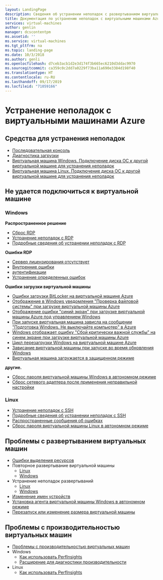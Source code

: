 ```yaml
---
layout: LandingPage
description: Сведения об устранении неполадок с развертыванием виртуальных машин.
title: Документация по устранению неполадок с виртуальными машинами Azure | Документация Майкрософт
services: virtual-machines
author: genlin
manager: dcscontentpm
ms.assetid: ''
ms.service: virtual-machines
ms.tgt_pltfrm: na
ms.topic: landing-page
ms.date: 10/3/2018
ms.author: genli
ms.openlocfilehash: d7ceb3acb1d2e3d174f3b665ec6210d3ddac9970
ms.sourcegitcommit: ca359c0c2dd7a0229f73ba11a690e3384d198f40
ms.translationtype: HT
ms.contentlocale: ru-RU
ms.lasthandoff: 09/17/2019
ms.locfileid: "71059166"
---
```

# <a name="troubleshooting-azure-virtual-machines"></a>Устранение неполадок с виртуальными машинами Azure

## <a name="tools-for-troubleshooting"></a>Средства для устранения неполадок

- [Последовательная консоль](serial-console-windows.md)
- [Диагностика загрузки](boot-diagnostics.md)
- [Виртуальная машина Windows. Подключение диска ОС к другой виртуальной машине для устранения неполадок](troubleshoot-recovery-disks-portal-windows.md)
- [Виртуальная машина Linux. Подключение диска ОС к другой виртуальной машине для устранения неполадок](troubleshoot-recovery-disks-portal-linux.md)

## <a name="cant-connect-to-the-vm"></a>Не удается подключиться к виртуальной машине

### <a name="windows"></a>Windows

**Распространенное решение**

- [Сброс RDP](reset-rdp.md)
- [Устранение неполадок с RDP](troubleshoot-rdp-connection.md)
- [Подробные сведения об устранении неполадок с RDP](detailed-troubleshoot-rdp.md)

**Ошибки RDP**

- [Сервер лицензирования отсутствует](troubleshoot-rdp-no-license-server.md)
- [Внутренние ошибки ](Troubleshoot-rdp-internal-error.md)
- [аутентификации](troubleshoot-authentication-error-rdp-vm.md)
- [Устранение определенных ошибок](troubleshoot-specific-rdp-errors.md)

**Ошибки загрузки виртуальной машины**

* [Ошибки загрузки BitLocker на виртуальной машине Azure](troubleshoot-bitlocker-boot-error.md) 
* [Отображение в Windows уведомления "Проверка файловой системы" при загрузке виртуальной машины Azure](troubleshoot-check-disk-boot-error.md)
* [Отображение ошибки "синий экран" при загрузке виртуальной машины Azure под управлением Windows](troubleshoot-common-blue-screen-error.md)
* [При запуске виртуальная машина зависла на сообщении "Подготовка Windows. Не выключайте компьютер" в Azure](troubleshoot-vm-boot-configure-update.md)
* [Windows отображает ошибку "Сбой критически важной службы" на синем экране при загрузке виртуальной машины Azure](troubleshoot-critical-service-failed-boot-error.md)
* [Цикл перезагрузки Windows на виртуальной машине Azure](troubleshoot-reboot-loop.md)
* [Зависание виртуальной машины при запуске во время обновления Windows](troubleshoot-stuck-updating-boot-error.md)
* [Виртуальная машина загружается в защищенном режиме](troubleshoot-rdp-safe-mode.md)

**другие.**
- [Сброс пароля виртуальной машины Windows в автономном режиме](reset-local-password-without-agent.md)
- [Сброс сетевого адаптера после применения неправильной настройки](reset-network-interface.md)

### <a name="linux"></a>Linux

- [Устранение неполадок с SSH](troubleshoot-ssh-connection.md)
- [Подробные сведения об устранении неполадок с SSH](detailed-troubleshoot-ssh-connection.md)
- [Распространенные сообщения об ошибках](error-messages.md)
- [Сброс пароля виртуальной машины Linux в автономном режиме](reset-password.md)

## <a name="vm-deployment-issues"></a>Проблемы с развертыванием виртуальных машин

- [Ошибки выделения ресурсов](allocation-failure.md)
- Повторное развертывание виртуальной машины
    - [Linux](redeploy-to-new-node-linux.md)
    - [Windows](redeploy-to-new-node-windows.md)
- Устранение неполадок развертываний
    - [Linux](troubleshoot-deploy-vm-linux.md)
    - [Windows](troubleshoot-deploy-vm-windows.md)
- [Изменение имен устройств](troubleshoot-device-names-problems.md)
- [Установка агента виртуальной машины Windows в автономном режиме](install-vm-agent-offline.md)
- [Перезапуск или изменение размера виртуальной машины](restart-resize-error-troubleshooting.md)

## <a name="vm-performance-issue"></a>Проблемы с производительностью виртуальных машин
- [Проблемы с производительностью виртуальных машин](performance-diagnostics.md)
- Windows
    - [Как использовать PerfInsights](how-to-use-perfinsights.md)
    - [Расширение для диагностики производительности](performance-diagnostics-vm-extension.md)
- Linux
    - [Как использовать PerfInsights](how-to-use-perfinsights-linux.md)